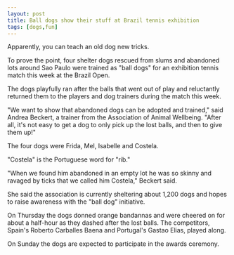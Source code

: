 ```yaml
---
layout: post
title: Ball dogs show their stuff at Brazil tennis exhibition
tags: [dogs,fun]
---
```


Apparently, you can teach an old dog new tricks.<!--more-->

To prove the point, four shelter dogs rescued from slums and abandoned lots around Sao Paulo were trained as "ball dogs" for an exhibition tennis match this week at the Brazil Open.

The dogs playfully ran after the balls that went out of play and reluctantly returned them to the players and dog trainers during the match this week.

"We want to show that abandoned dogs can be adopted and trained," said Andrea Beckert, a trainer from the Association of Animal Wellbeing. "After all, it's not easy to get a dog to only pick up the lost balls, and then to give them up!"

The four dogs were Frida, Mel, Isabelle and Costela.

"Costela" is the Portuguese word for "rib."

"When we found him abandoned in an empty lot he was so skinny and ravaged by ticks that we called him Costela," Beckert said.

She said the association is currently sheltering about 1,200 dogs and hopes to raise awareness with the "ball dog" initiative.

On Thursday the dogs donned orange bandannas and were cheered on for about a half-hour as they dashed after the lost balls. The competitors, Spain's Roberto Carballes Baena and Portugal's Gastao Elias, played along.

On Sunday the dogs are expected to participate in the awards ceremony.
